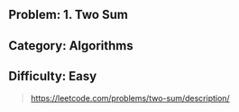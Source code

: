 ## Problem: 1. Two Sum

## Category: Algorithms

## Difficulty: Easy

> https://leetcode.com/problems/two-sum/description/
